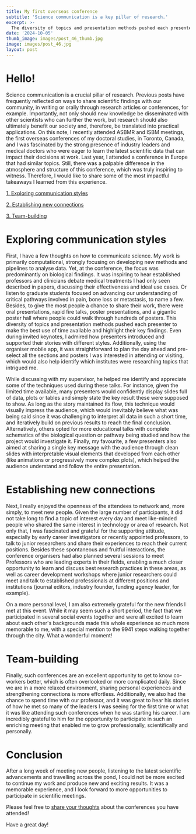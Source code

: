 ```yaml
---
title: My first overseas conference
subtitle: 'Science communication is a key pillar of research.'
excerpt: >-
  The diversity of topics and presentation methods pushed each presenter to make the best use of time available and highlight their key findings.
date: '2024-10-05'
thumb_image: images/post_46_thumb.jpg
image: images/post_46.jpg
layout: post
---
```



# Hello!

Science communication is a crucial pillar of research. Previous posts have frequently reflected on ways to share scientific findings with our community, in writing or orally through research articles or conferences, for example. Importantly, not only should new knowledge be disseminated with other scientists who can further the work, but research should also ultimately benefit our society and, therefore, be translated into practical applications. On this note, I recently attended ASBMR and ISBM meetings, the first overseas conferences of my doctoral studies, in Toronto, Canada, and I was fascinated by the strong presence of industry leaders and medical doctors who were eager to learn the latest scientific data that can impact their decisions at work. Last year, I attended a conference in Europe that had similar topics. Still, there was a palpable difference in the atmosphere and structure of this conference, which was truly inspiring to witness. Therefore, I would like to share some of the most impactful takeaways I learned from this experience.


[1. Exploring communication styles](#comm_styles)

[2. Establishing new connections](#connections)

[3. Team-building](#building)


# <a name="comm_styles">Exploring communication styles</a>

First, I have a few thoughts on how to communicate science. My work is primarily computational, strongly focusing on developing new methods and pipelines to analyse data. Yet, at the conference, the focus was predominantly on biological findings. It was inspiring to hear established professors and clinicians debate medical treatments I had only seen described in papers, discussing their effectiveness and ideal use cases. Or listen to graduate students focused on advancing our understanding of critical pathways involved in pain, bone loss or metastasis, to name a few. Besides, to give the most people a chance to share their work, there were oral presentations, rapid fire talks, poster presentations, and a gigantic poster hall where people could walk through hundreds of posters. This diversity of topics and presentation methods pushed each presenter to make the best use of time available and highlight their key findings. Even during invited keynotes, I admired how presenters introduced and supported their stories with different styles. Additionally, using the organiser mobile app, it was straightforward to plan the day ahead and pre-select all the sections and posters I was interested in attending or visiting, which would also help identify which institutes were researching topics that intrigued me.

While discussing with my supervisor, he helped me identify and appreciate some of the techniques used during these talks. For instance, given the limited time available, many presenters would confidently display slides full of data, plots or tables and simply state the key result these were supposed to show. As long as the story maintained its flow, this technique would visually impress the audience, which would inevitably believe what was being said since it was challenging to interpret all data in such a short time, and iteratively build on previous results to reach the final conclusion. Alternatively, others opted for more educational talks with complete schematics of the biological question or pathway being studied and how the project would investigate it. Finally, my favourite, a few presenters also aimed at sharing a single key message with the audience through clean slides with interpretable visual elements that developed from each other (like animations or progressively more complex plots), which helped the audience understand and follow the entire presentation.

# <a name="connections">Establishing new connections</a>

Next, I really enjoyed the openness of the attendees to network and, more simply, to meet new people. Given the large number of participants, it did not take long to find a topic of interest every day and meet like-minded people who shared the same interest in technology or area of research. Not only that, I was fascinated and grateful for the supporting attitude, especially by early career investigators or recently appointed professors, to talk to junior researchers and share their experiences to reach their current positions. Besides these spontaneous and fruitful interactions, the conference organisers had also planned several sessions to meet Professors who are leading experts in their fields, enabling a much closer opportunity to learn and discuss best research practices in these areas, as well as career development workshops where junior researchers could meet and talk to established professionals at different positions and institutions (journal editors, industry founder, funding agency leader, for example).

On a more personal level, I am also extremely grateful for the new friends I met at this event. While it may seem such a short period, the fact that we participated in several social events together and were all excited to learn about each other's backgrounds made this whole experience so much more memorable to me, with a special mention to the 9941 steps walking together through the city. What a wonderful moment!


# <a name="building">Team-building</a>

Finally, such conferences are an excellent opportunity to get to know co-workers better, which is often overlooked or more complicated daily. Since we are in a more relaxed environment, sharing personal experiences and strengthening connections is more effortless. Additionally, we also had the chance to spend time with our professor, and it was great to hear his stories of how he met so many of the leaders I was seeing for the first time or what it was like attending such conferences when he was starting his career. I am incredibly grateful to him for the opportunity to participate in such an enriching meeting that enabled me to grow professionally, scientifically and personally.

# Conclusion

After a long week of meeting new people, listening to the latest scientific advancements and travelling across the pond, I could not be more excited to continue my work and produce new and exciting results. It was a memorable experience, and I look forward to more opportunities to participate in scientific meetings.

Please feel free to [share your thoughts](https://twitter.com/_franciscomcm) about the conferences you have attended!

Have a great day!
